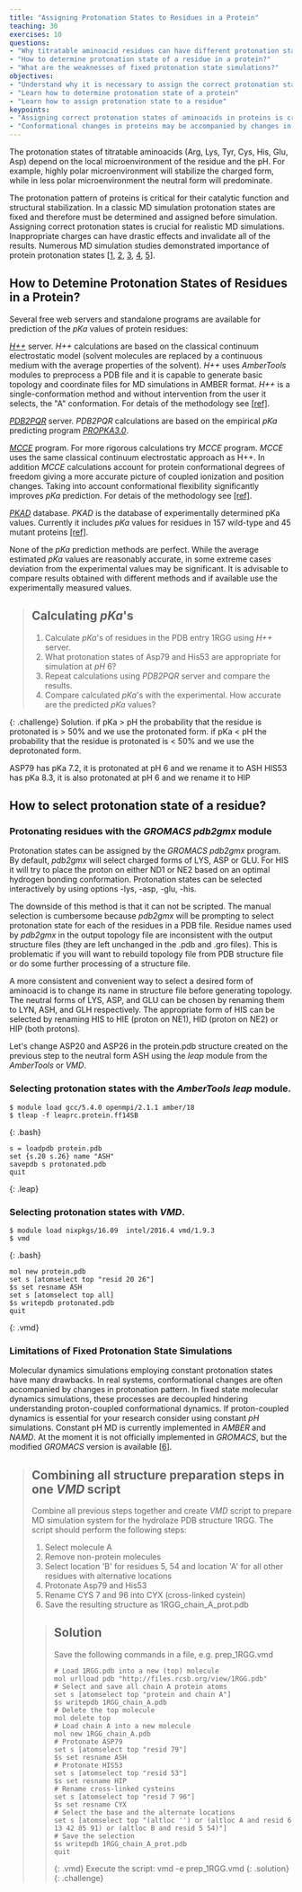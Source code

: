 ```yaml
---
title: "Assigning Protonation States to Residues in a Protein"
teaching: 30
exercises: 10
questions:
- "Why titratable aminoacid residues can have different protonation states?"
- "How to determine protonation state of a residue in a protein?"
- "What are the weaknesses of fixed protonation state simulations?"
objectives:
- "Understand why it is necessary to assign the correct protonation state"
- "Learn how to determine protonation state of a protein"
- "Learn how to assign protonation state to a residue"
keypoints:
- "Assigning correct protonation states of aminoacids in proteins is crucial for realistic MD simulations"
- "Conformational changes in proteins may be accompanied by changes in protonation pattern."
---
```


The protonation states of titratable aminoacids (Arg, Lys, Tyr, Cys, His, Glu, Asp) depend on the local microenvironment of the residue and the pH. For example, highly polar microenvironment will stabilize the charged form, while in less polar microenvironment the neutral form will predominate.

The protonation pattern of proteins is critical for their catalytic function and structural stabilization. In a classic MD simulation protonation states are fixed and therefore must be determined and assigned before simulation. Assigning correct protonation states is crucial for realistic MD simulations. Inappropriate charges can have drastic effects and invalidate all of the results. Numerous MD simulation studies demonstrated importance of protein protonation states [[1](http://doi.org/10.1529/biophysj.105.059329), [2](http://doi.org/10.7554/eLife.16616), [3](https://doi.org/10.1016/j.cplett.2018.12.039), [4](https://doi.org/10.1021/jacs.9b06064), [5](https://doi.org/10.1016/j.dib.2016.07.040)].


## How to Detemine Protonation States of Residues in a Protein?

Several free web servers and standalone programs are available for prediction of the *pKa* values of protein residues:

[*H++*](http://biophysics.cs.vt.edu/index.php) server. *H++* calculations are based on the classical continuum electrostatic model (solvent molecules are replaced by a continuous medium with the average properties of the solvent). *H++* uses *AmberTools* modules to preprocess a PDB file and it is capable to generate basic topology and coordinate files for MD simulations in AMBER format. *H++* is a single-conformation method and without intervention from the user it selects, the "A" conformation. For detais of the methodology see [[ref]](https://doi.org/10.1093/nar/gks375).

[*PDB2PQR*](http://nbcr-222.ucsd.edu/pdb2pqr_2.1.1/) server. *PDB2PQR* calculations are based on the empirical *pKa* predicting program [*PROPKA3.0*](https://doi.org/10.1021/ct100578z).

[*MCCE*](https://sites.google.com/site/mccewiki/) program. For more rigorous calculations try *MCCE* program. *MCCE* uses the same classical continuum electrostatic approach as H++. In addition *MCCE* calculations account for protein conformational degrees of freedom giving a more accurate picture of coupled ionization and position changes. Taking into account conformational flexibility significantly improves *pKa* prediction. For detais of the methodology see [[ref]](https://doi.org/10.1002/jcc.21222).

[*PKAD*](http://compbio.clemson.edu/pkad) database. *PKAD* is the database of experimentally determined pKa values. Currently it includes *pKa* values for residues in 157 wild-type and 45 mutant proteins [[ref]](https://doi.org/10.1093/database/baz024).

None of the *pKa* prediction methods are perfect. While the average estimated *pKa* values are reasonably accurate, in some extreme cases deviation from the experimental values may be significant. It is advisable to compare results obtained with different methods and if available use the experimentally measured values.

> ## Calculating *pKa*'s
>1. Calculate *pKa*'s of residues in the PDB entry 1RGG using *H++* server.
>2. What protonation states of Asp79 and His53 are appropriate for simulation at *pH* 6?
>3. Repeat calculations using *PDB2PQR* server and compare the results.
>4. Compare calculated *pKa*'s with the experimental. How accurate are the predicted *pKa* values?
>
{: .challenge}
Solution.
if pKa > pH the probability that the residue is protonated is > 50% and we use the protonated form.
if pKa < pH the probability that the residue is protonated is < 50% and we use the deprotonated form.

ASP79 has pKa 7.2, it is protonated at pH 6 and we rename it to ASH
HIS53 has pKa 8.3, it is also protonated at pH 6 and we rename it to HIP

## How to select protonation state of a residue?

### Protonating residues with the *GROMACS pdb2gmx* module
Protonation states can be assigned by the *GROMACS pdb2gmx* program. By default, *pdb2gmx* will select charged forms of LYS, ASP or GLU. For HIS it will try to place the proton on either ND1 or NE2 based on an optimal hydrogen bonding conformation. Protonation states can be selected interactively by using options  -lys, -asp, -glu, -his.

The downside of this method is that it can not be scripted. The manual selection is cumbersome because *pdb2gmx* will be prompting to select protonation state for each of the residues in a PDB file. Residue names used by *pdb2gmx* in the output topology file are inconsistent with the output structure files (they are left unchanged in the .pdb and .gro files). This is problematic if you will want to rebuild topology file from PDB structure file or do some further processing of a structure file.

A more consistent and convenient way to select a desired form of aminoacid is to change its name in structure file before generating topology. The neutral forms of LYS, ASP, and GLU can be chosen by renaming them to LYN, ASH, and GLH respectively.  The appropriate form of HIS can be selected by renaming HIS to HIE (proton on NE1), HID (proton on NE2) or HIP (both protons).

Let's change ASP20 and ASP26 in the protein.pdb structure created on the previous step to the neutral form ASH using the *leap* module from the *AmberTools* or *VMD*.

### Selecting protonation states with the *AmberTools leap* module.
~~~
$ module load gcc/5.4.0 openmpi/2.1.1 amber/18
$ tleap -f leaprc.protein.ff14SB
~~~
{: .bash}

~~~
s = loadpdb protein.pdb
set {s.20 s.26} name "ASH"
savepdb s protonated.pdb
quit
~~~
{: .leap}

### Selecting protonation states with *VMD*.

~~~
$ module load nixpkgs/16.09  intel/2016.4 vmd/1.9.3
$ vmd
~~~
{: .bash}

~~~
mol new protein.pdb
set s [atomselect top "resid 20 26"]
$s set resname ASH
set s [atomselect top all]
$s writepdb protonated.pdb
quit
~~~
{: .vmd}


### Limitations of Fixed Protonation State Simulations
Molecular dynamics simulations employing constant protonation states have many drawbacks. In real systems, conformational changes are often accompanied by changes in protonation pattern. In fixed state molecular dynamics simulations, these processes are decoupled hindering understanding proton-coupled conformational dynamics. If proton-coupled dynamics is essential for your research consider using constant *pH* simulations. Constant pH MD is currently implemented in *AMBER* and *NAMD*. At the moment it is not officially implemented in *GROMACS*, but the modified *GROMACS* version is available [[6](https://pubs.acs.org/doi/10.1021/ct200061r)].


> ## Combining all structure preparation steps in one *VMD* script
> Combine all previous steps together and create *VMD* script to prepare MD simulation system for the hydrolaze PDB structure 1RGG. The script should perform the following steps:
>
> 1. Select molecule A
> 2. Remove non-protein molecules
> 3. Select location 'B' for residues 5, 54 and location 'A' for all other residues with alternative locations
> 4. Protonate Asp79 and His53
> 5. Rename CYS 7 and 96 into CYX (cross-linked cystein)
> 6. Save the resulting structure as 1RGG_chain_A_prot.pdb
>
>>## Solution
>> Save the following commands in a file,  e.g. prep_1RGG.vmd
>> ~~~
>># Load 1RGG.pdb into a new (top) molecule
>>mol urlload pdb "http://files.rcsb.org/view/1RGG.pdb"
>># Select and save all chain A protein atoms
>>set s [atomselect top "protein and chain A"]
>>$s writepdb 1RGG_chain_A.pdb
>># Delete the top molecule
>>mol delete top
>># Load chain A into a new molecule
>>mol new 1RGG_chain_A.pdb
>># Protonate ASP79
>>set s [atomselect top "resid 79"]
>>$s set resname ASH
>># Protonate HIS53
>>set s [atomselect top "resid 53"]
>>$s set resname HIP
>># Rename cross-linked cysteins
>>set s [atomselect top "resid 7 96"]
>>$s set resname CYX
>># Select the base and the alternate locations
>>set s [atomselect top "(altloc '') or (altloc A and resid 6 13 42 85 91) or (altloc B and resid 5 54)"]
>># Save the selection
>>$s writepdb 1RGG_chain_A_prot.pdb
>>quit
>>~~~
>>{: .vmd}
> Execute the script: vmd -e prep_1RGG.vmd
> {: .solution}
{: .challenge}

